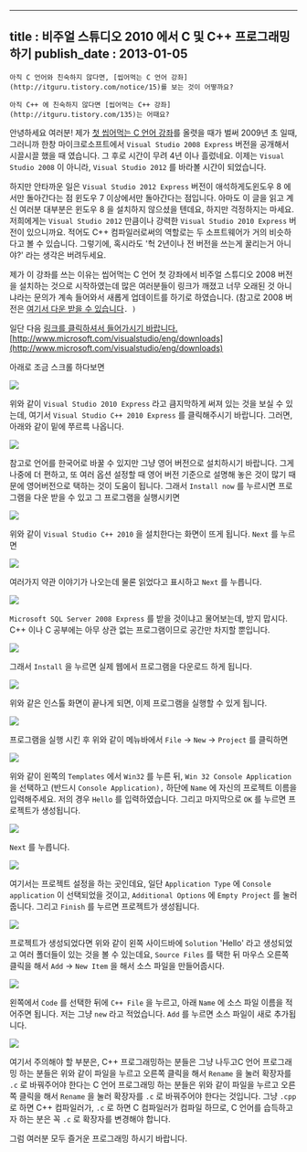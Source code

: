 ----------------
title : 비주얼 스튜디오 2010 에서 C 및 C++ 프로그래밍 하기
publish_date : 2013-01-05
--------------

```warning
아직 C 언어와 친숙하지 않다면, [씹어먹는 C 언어 강좌](http://itguru.tistory.com/notice/15)를 보는 것이 어떻까요?

```


```info-text
아직 C++ 에 친숙하지 않다면 [씹어먹는 C++ 강좌](http://itguru.tistory.com/135)는 어때요?
```


안녕하세요 여러분! 제가 [첫 씹어먹는 C 언어 강좌](http://itguru.tistory.com/5)를 올렷을 때가 벌써 2009년 초 일때, 그러니까 한창 마이크로소프트에서 `Visual Studio 2008 Express` 버전을 공개해서 시끌시끌 했을 때 였습니다. 그 후로 시간이 무려 4년 이나 흘렀네요. 이제는 `Visual Studio 2008` 이 아니라, `Visual Studio 2012` 를 바라볼 시간이 되었습니다.


하지만 안타까운 일은 `Visual Studio 2012 Express` 버전이 애석하게도윈도우 8 에서만 돌아간다는 점 윈도우 7 이상에서만 돌아간다는 점입니다. 아마도 이 글을 읽고 계신 여러분 대부분은 윈도우 8 을 설치하지 않으셨을 텐데요, 하지만 걱정하지는 마세요. 저희에게는 `Visual Studio 2012` 만큼이나 강력한 `Visual Studio 2010 Express` 버전이 있으니까요. 적어도 C++ 컴파일러로써의 역할로는 두 소프트웨어가 거의 비슷하다고 볼 수 있습니다. 그렇기에, 혹시라도 '헉 2년이나 전 버전을 쓰는게 꿀리는거 아니야?' 라는 생각은 버려두세요.


제가 이 강좌를 쓰는 이유는 씹어먹는 C 언어 첫 강좌에서 비주얼 스튜디오 2008 버전을 설치하는 것으로 시작하였는데 많은 여러분들이 링크가 깨졌고 너무 오래된 것 아니냐라는 문의가 계속 들어와서 새롭게 업데이트를 하기로 하였습니다. (참고로 2008 버전은 [여기서 다운 받을 수 있습니다](http://www.microsoft.com/en-us/download/details.aspx?id=6506)`. )`


일단 다음 [링크를 클릭하셔서 들어가시기 바랍니다.](http://www.microsoft.com/visualstudio/eng/downloads)
 [http://www.microsoft.com/visualstudio/eng/downloads](http://www.microsoft.com/visualstudio/eng/downloads)


아래로 조금 스크롤 하다보면




![](http://img1.daumcdn.net/thumb/R1920x0/?fname=http%3A%2F%2Fcfile9.uf.tistory.com%2Fimage%2F193DED3850E7D22524EF0E)



위와 같이 `Visual Studio 2010 Express` 라고 큼지막하게 써져 있는 것을 보실 수 있는데, 여기서 `Visual Studio C++ 2010 Express` 를 클릭해주시기 바랍니다. 그러면, 아래와 같이 밑에 쭈르륵 나옵니다.


![](http://img1.daumcdn.net/thumb/R1920x0/?fname=http%3A%2F%2Fcfile2.uf.tistory.com%2Fimage%2F2054B73550E7D2B513AE75)





참고로 언어를 한국어로 바꿀 수 있지만 그냥 영어 버전으로 설치하시기 바랍니다. 그게 나중에 더 편하고, 또 여러 옵션 설정할 때 영어 버전 기준으로 설명해 놓은 것이 많기 때문에 영어버전으로 택하는 것이 도움이 됩니다. 그래서 `Install now` 를 누르시면 프로그램을 다운 받을 수 있고 그 프로그램을 실행시키면




![](http://img1.daumcdn.net/thumb/R1920x0/?fname=http%3A%2F%2Fcfile30.uf.tistory.com%2Fimage%2F112EDC3850E7D2252B340C)





위와 같이 `Visual Studio C++ 2010` 을 설치한다는 화면이 뜨게 됩니다. `Next` 를 누르면




![](http://img1.daumcdn.net/thumb/R1920x0/?fname=http%3A%2F%2Fcfile24.uf.tistory.com%2Fimage%2F212E443850E7D2252CE10D)



여러가지 약관 이야기가 나오는데 물론 읽었다고 표시하고 `Next` 를 누릅니다.




![](http://img1.daumcdn.net/thumb/R1920x0/?fname=http%3A%2F%2Fcfile24.uf.tistory.com%2Fimage%2F1529293850E7D225317C72)



`Microsoft SQL Server 2008 Express` 를 받을 것이냐고 물어보는데, 받지 맙시다. C++ 이나 C 공부에는 아무 상관 없는 프로그램이므로 공간만 차지할 뿐입니다.




![](http://img1.daumcdn.net/thumb/R1920x0/?fname=http%3A%2F%2Fcfile1.uf.tistory.com%2Fimage%2F222FC93850E7D2262B4F44)



그래서 `Install` 을 누르면 실제 웹에서 프로그램을 다운로드 하게 됩니다.




![](http://img1.daumcdn.net/thumb/R1920x0/?fname=http%3A%2F%2Fcfile25.uf.tistory.com%2Fimage%2F202D9B3850E7D2262C8B6A)



위와 같은 인스톨 화면이 끝나게 되면, 이제 프로그램을 실행할 수 있게 됩니다.





![](http://img1.daumcdn.net/thumb/R1920x0/?fname=http%3A%2F%2Fcfile2.uf.tistory.com%2Fimage%2F0239843450E7FC560AE84B)



프로그램을 실행 시킨 후 위와 같이 메뉴바에서 `File` → `New` → `Project` 를 클릭하면





![](http://img1.daumcdn.net/thumb/R1920x0/?fname=http%3A%2F%2Fcfile22.uf.tistory.com%2Fimage%2F02154F3450E7FC57358833)



위와 같이 왼쪽의 `Templates` 에서 `Win32` 를 누른 뒤, `Win 32 Console Application` 을 선택하고 (반드시 `Console Application),` 하단에 `Name` 에 자신의 프로젝트 이름을 입력해주세요. 저의 경우 `Hello` 를 입력하였습니다. 그리고 마지막으로 `OK` 를 누르면 프로젝트가 생성됩니다.




![](http://img1.daumcdn.net/thumb/R1920x0/?fname=http%3A%2F%2Fcfile22.uf.tistory.com%2Fimage%2F021B1F3450E7FC552B4726)



`Next` 를 누릅니다.




![](http://img1.daumcdn.net/thumb/R1920x0/?fname=http%3A%2F%2Fcfile25.uf.tistory.com%2Fimage%2F0215093450E7FC55347D9D)



여기서는 프로젝트 설정을 하는 곳인데요, 일단 `Application Type` 에 `Console application` 이 선택되었을 것이고, `Additional Options` 에 `Empty Project` 를 눌러줍니다. 그리고 `Finish` 를 누르면 프로젝트가 생성됩니다.




![](http://img1.daumcdn.net/thumb/R1920x0/?fname=http%3A%2F%2Fcfile30.uf.tistory.com%2Fimage%2F131DAA3450E7FC552988BA)



프로젝트가 생성되었다면 위와 같이 왼쪽 사이드바에 `Solution` 'Hello' 라고 생성되었고 여러 폴더들이 있는 것을 볼 수 있는데요, `Source Files` 를 택한 뒤 마우스 오른쪽 클릭을 해서 `Add` → `New Item` 을 해서 소스 파일을 만들어줍시다.



![](http://img1.daumcdn.net/thumb/R1920x0/?fname=http%3A%2F%2Fcfile8.uf.tistory.com%2Fimage%2F023D683450E7FC5604530B)



왼쪽에서 `Code` 를 선택한 뒤에 `C++ File` 을 누르고, 아래 `Name` 에 소스 파일 이름을 적어주면 됩니다. 저는 그냥 `new` 라고 적었습니다. `Add` 를 누르면 소스 파일이 새로 추가됩니다.




![](http://img1.daumcdn.net/thumb/R1920x0/?fname=http%3A%2F%2Fcfile10.uf.tistory.com%2Fimage%2F213F513450E7FC56025B8D)



여기서 주의해야 할 부분은, C++ 프로그래밍하는 분들은 그냥 나두고C 언어 프로그래밍 하는 분들은 위와 같이 파일을 누르고 오른쪽 클릭을 해서 `Rename` 을 눌러 확장자를 `.c` 로 바꿔주어야 한다는  C 언어 프로그래밍 하는 분들은 위와 같이 파일을 누르고 오른쪽 클릭을 해서 `Rename` 을 눌러 확장자를 `.c` 로 바꿔주어야 한다는 것입니다. 그냥 `.cpp` 로 하면 C++ 컴파일러가, `.c` 로 하면 C 컴파일러가 컴파일 하므로, C 언어를 습득하고자 하는 분은 꼭 `.c` 로 확장자를 변경해야 합니다.


그럼 여러분 모두 즐거운 프로그래밍 하시기 바랍니다.